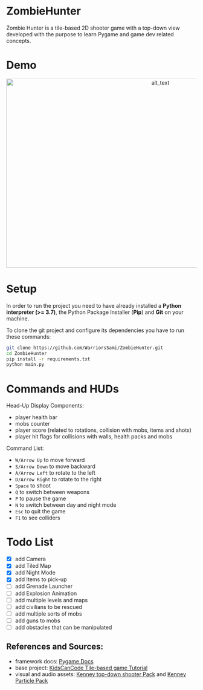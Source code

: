 # ZombieHunter
Zombie Hunter is a tile-based 2D shooter game with a top-down view developed with the purpose to learn Pygame and game dev related concepts.

# Demo
[<p align="center"><img alt="alt_text" width="800px" height="500px" src="assets/Demo.gif" /></p>](https://www.youtube.com/watch?v=zhnfb5-xbZY)

# Setup
In order to run the project you need to have already installed a **Python interpreter (>= 3.7)**, the Python Package Installer (**Pip**) and **Git** on your machine.

To clone the git project and configure its dependencies you have to run these commands:
```sh
git clone https://github.com/WarriorsSami/ZombieHunter.git
cd ZombieHunter
pip install -r requirements.txt
python main.py
```

# Commands and HUDs
Head-Up Display Components:
- player health bar
- mobs counter
- player score (related to rotations, collision with mobs, items and shots)
- player hit flags for collisions with walls, health packs and mobs

Command List:
- ```W/Arrow Up``` to move forward
- ```S/Arrow Down``` to move backward
- ```A/Arrow Left``` to rotate to the left
- ```D/Arrow Right``` to rotate to the right
- ```Space``` to shoot
- ```Q``` to switch between weapons
- ```P``` to pause the game
- ```N``` to switch between day and night mode
- ```Esc``` to quit the game
- ```F1``` to see colliders

# Todo List
- [x] add Camera
- [x] add Tiled Map
- [x] add Night Mode
- [x] add Items to pick-up
- [ ] add Grenade Launcher
- [ ] add Explosion Animation
- [ ] add multiple levels and maps
- [ ] add civilians to be rescued
- [ ] add multiple sorts of mobs
- [ ] add guns to mobs
- [ ] add obstacles that can be manipulated

## References and Sources:
- framework docs: [Pygame Docs](https://www.pygame.org/docs/)
- base project: [KidsCanCode Tile-based game Tutorial](https://www.youtube.com/playlist?list=PLsk-HSGFjnaGQq7ybM8Lgkh5EMxUWPm2i)
- visual and audio assets: [Kenney top-down shooter Pack](https://www.kenney.nl/assets/topdown-shooter) and [Kenney Particle Pack](https://www.kenney.nl/assets/particle-pack)
